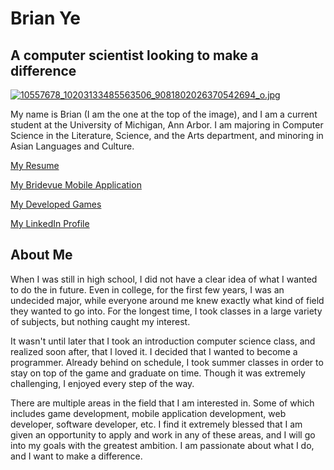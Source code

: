 # **Brian Ye**

## A computer scientist looking to make a difference

[![10557678_10203133485563506_9081802026370542694_o.jpg](https://s28.postimg.org/6on3jzmml/10557678_10203133485563506_9081802026370542694_o.jpg)](https://postimg.org/image/cpksh298p/)

My name is Brian (I am the one at the top of the image), and I am a current student at the University of Michigan, Ann Arbor. I am majoring in Computer Science in the Literature, Science, and the Arts department, and minoring in Asian Languages and Culture.

[My Resume](https://forhago.github.io/brianye.github.io/resume)

[My Bridevue Mobile Application](https://forhago.github.io/brianye.github.io/bridevue)

[My Developed Games](https://forhago.github.io/brianye.github.io/games)

[My LinkedIn Profile](https://www.linkedin.com/in/brian-ye-356730107?trk=hp-identity-name)


## About Me

When I was still in high school, I did not have a clear idea of what I wanted to do the in future. Even in college, for the first few years, I was an undecided major, while everyone around me knew exactly what kind of field they wanted to go into. For the longest time, I took classes in a large variety of subjects, but nothing caught my interest.

It wasn't until later that I took an introduction computer science class, and realized soon after, that I loved it. I decided that I wanted to become a programmer. Already behind on schedule, I took summer classes in order to stay on top of the game and graduate on time. Though it was extremely challenging, I enjoyed every step of the way.

There are multiple areas in the field that I am interested in. Some of which includes game development, mobile application development, web developer, software developer, etc. I find it extremely blessed that I am given an opportunity to apply and work in any of these areas, and I will go into my goals with the greatest ambition. I am passionate about what I do, and I want to make a difference.